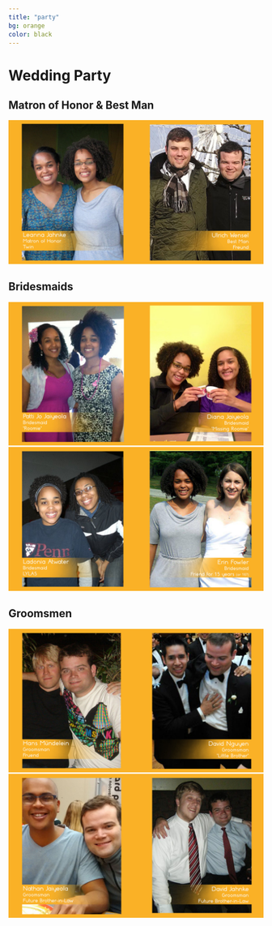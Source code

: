 ```yaml
---
title: "party"
bg: orange
color: black
---
```


# Wedding Party



## Matron of Honor & Best Man

<div>
<img src="img/party/combined/leelee_ulrich.jpg" />
</div>


<!--
<div class="row">
<img class="row small column"  src="img/party/bridesmaids/leelee1.jpg" alt="Leanna, Matron of Honor, twin" title="Leanna, Matron of Honor, twin"/>
<img class="row small column"  src="img/party/groomsmen/ulrich.jpg" alt="Ulrich, best man" title="Ulrich, best man"/>
</div>
-->

## Bridesmaids
<div >
<img src="img/party/combined/pattijo_diana.jpg" />
<img src="img/party/combined/ladonia_erin.jpg" />
<!-- img class="row small column"  src="img/party/orange_color.jpg" -->
</div>



## Groomsmen
<div >
<img src="img/party/combined/hans_david.jpg" />
<img src="img/party/combined/nathan_dave.jpg" />
</div>
